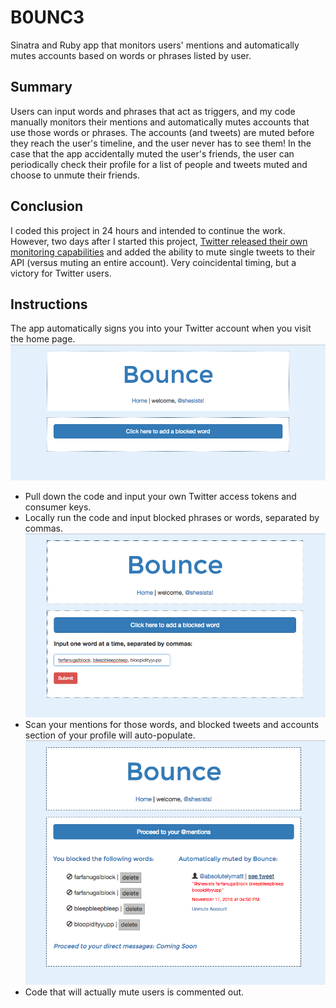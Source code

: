# B0UNC3
Sinatra and Ruby app that monitors users' mentions and automatically mutes accounts based on words or phrases listed by user.

## Summary
Users can input words and phrases that act as triggers, and my code manually monitors their mentions and automatically mutes accounts that use those words or phrases. The accounts (and tweets) are muted before they reach the user's timeline, and the user never has to see them!  In the case that the app accidentally muted the user's friends, the user can periodically check their profile for a list of people and tweets muted and choose to unmute their friends.

## Conclusion
I coded this project in 24 hours and intended to continue the work. However, two days after I started this project, [Twitter released their own monitoring capabilities](http://www.socialmediatoday.com/social-networks/twitter-adds-new-mute-words-tool-new-processes-combat-platform-abuse) and added the ability to mute single tweets to their API (versus muting an entire account). Very coincidental timing, but a victory for Twitter users.

## Instructions
The app automatically signs you into your Twitter account when you visit the home page.
![Homepage View](readme-assets/homepage.png)
* Pull down the code and input your own Twitter access tokens and consumer keys.
* Locally run the code and input blocked phrases or words, separated by commas.
![Word Input View](readme-assets/input.png)
* Scan your mentions for those words, and blocked tweets and accounts section of your profile will auto-populate.
![Profile Page View](readme-assets/blocked.png)
* Code that will actually mute users is commented out.
